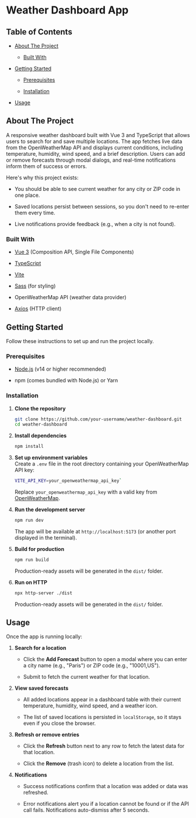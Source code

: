 Weather Dashboard App
=====================

Table of Contents
-----------------

-   [About The Project](#about-the-project)

    -   [Built With](#built-with)

-   [Getting Started](#getting-started)

    -   [Prerequisites](#prerequisites)

    -   [Installation](#installation)

-   [Usage](#usage)

About The Project
-----------------

A responsive weather dashboard built with Vue 3 and TypeScript that allows users to search for and save multiple locations. The app fetches live data from the OpenWeatherMap API and displays current conditions, including temperature, humidity, wind speed, and a brief description. Users can add or remove forecasts through modal dialogs, and real-time notifications inform them of success or errors.

Here's why this project exists:

-   You should be able to see current weather for any city or ZIP code in one place.

-   Saved locations persist between sessions, so you don't need to re-enter them every time.

-   Live notifications provide feedback (e.g., when a city is not found).

### Built With

-   [Vue 3](https://vuejs.org/) (Composition API, Single File Components)

-   [TypeScript](https://www.typescriptlang.org/)

-   [Vite](https://vitejs.dev/)

-   [Sass](https://sass-lang.com/) (for styling)

-   OpenWeatherMap API (weather data provider)

-   [Axios](https://axios-http.com/) (HTTP client)

Getting Started
---------------

Follow these instructions to set up and run the project locally.

### Prerequisites

-   [Node.js](https://nodejs.org/) (v14 or higher recommended)

-   npm (comes bundled with Node.js) or Yarn

### Installation

1.  **Clone the repository**

    ```bash
    git clone https://github.com/your-username/weather-dashboard.git
    cd weather-dashboard
    ```

2.  **Install dependencies**

    ```bash
    npm install
    ```

3.  **Set up environment variables**\
    Create a `.env` file in the root directory containing your OpenWeatherMap API key:

    ```bash
    VITE_API_KEY=your_openweathermap_api_key`
    ```
    Replace `your_openweathermap_api_key` with a valid key from [OpenWeatherMap](https://openweathermap.org/).

4.  **Run the development server**

    ```bash
    npm run dev
    ```
    The app will be available at `http://localhost:5173` (or another port displayed in the terminal).

5.  **Build for production**

    ```bash
    npm run build
    ```
    Production-ready assets will be generated in the `dist/` folder.

6.  **Run on HTTP**

    ```bash
    npx http-server ./dist
    ```
    Production-ready assets will be generated in the `dist/` folder.

Usage
-----

Once the app is running locally:

1.  **Search for a location**

    -   Click the **Add Forecast** button to open a modal where you can enter a city name (e.g., "Paris") or ZIP code (e.g., "10001,US").

    -   Submit to fetch the current weather for that location.

2.  **View saved forecasts**

    -   All added locations appear in a dashboard table with their current temperature, humidity, wind speed, and a weather icon.

    -   The list of saved locations is persisted in `localStorage`, so it stays even if you close the browser.

3.  **Refresh or remove entries**

    -   Click the **Refresh** button next to any row to fetch the latest data for that location.

    -   Click the **Remove** (trash icon) to delete a location from the list.

4.  **Notifications**

    -   Success notifications confirm that a location was added or data was refreshed.

    -   Error notifications alert you if a location cannot be found or if the API call fails. Notifications auto-dismiss after 5 seconds.
